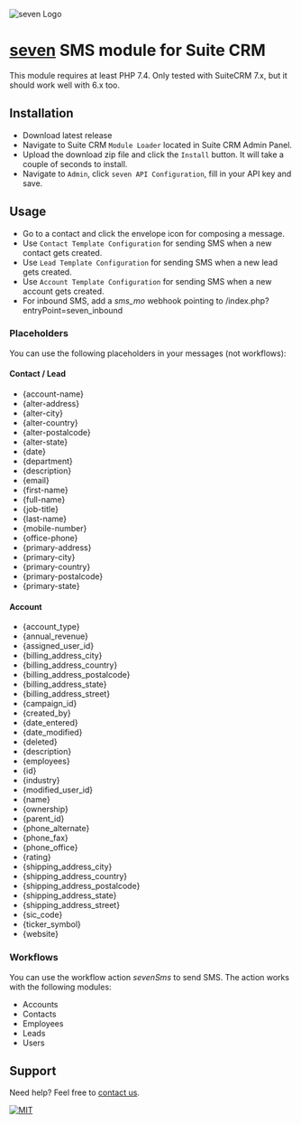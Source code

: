![](https://www.seven.io/wp-content/uploads/Logo.svg "seven Logo")

# [seven](https://www.seven.io/) SMS module for Suite CRM

This module requires at least PHP 7.4.
Only tested with SuiteCRM 7.x, but it should work well with 6.x too.

## Installation

- Download latest release
- Navigate to Suite CRM `Module Loader` located in Suite CRM Admin Panel.
- Upload the download zip file and click the `Install` button. It will take a couple of
  seconds to install.
- Navigate to `Admin`, click `seven API Configuration`, fill in your API key and save.

## Usage

- Go to a contact and click the envelope icon for composing a message.
- Use `Contact Template Configuration`  for sending SMS when a new contact gets created.
- Use `Lead Template Configuration`  for sending SMS when a new lead gets created.
- Use `Account Template Configuration`  for sending SMS when a new account gets created.
- For inbound SMS, add a *sms_mo* webhook pointing to /index.php?entryPoint=seven_inbound

### Placeholders

You can use the following placeholders in your messages (not workflows):

#### Contact / Lead

- {account-name}
- {alter-address}
- {alter-city}
- {alter-country}
- {alter-postalcode}
- {alter-state}
- {date}
- {department}
- {description}
- {email}
- {first-name}
- {full-name}
- {job-title}
- {last-name}
- {mobile-number}
- {office-phone}
- {primary-address}
- {primary-city}
- {primary-country}
- {primary-postalcode}
- {primary-state}

#### Account

- {account_type}
- {annual_revenue}
- {assigned_user_id}
- {billing_address_city}
- {billing_address_country}
- {billing_address_postalcode}
- {billing_address_state}
- {billing_address_street}
- {campaign_id}
- {created_by}
- {date_entered}
- {date_modified}
- {deleted}
- {description}
- {employees}
- {id}
- {industry}
- {modified_user_id}
- {name}
- {ownership}
- {parent_id}
- {phone_alternate}
- {phone_fax}
- {phone_office}
- {rating}
- {shipping_address_city}
- {shipping_address_country}
- {shipping_address_postalcode}
- {shipping_address_state}
- {shipping_address_street}
- {sic_code}
- {ticker_symbol}
- {website}

### Workflows
You can use the workflow action *sevenSms* to send SMS.
The action works with the following modules:
- Accounts
- Contacts
- Employees
- Leads
- Users

## Support

Need help? Feel free to [contact us](https://www.seven.io/en/company/contact/).

[![MIT](https://img.shields.io/badge/License-MIT-teal.svg)](LICENSE)
